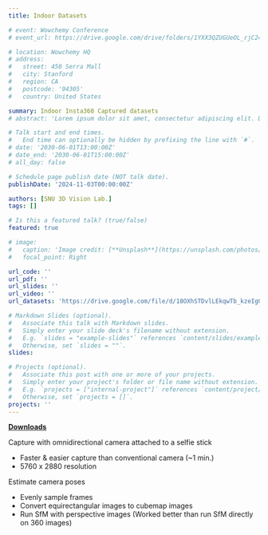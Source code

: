 ```yaml
---
title: Indoor Datasets

# event: Wowchemy Conference
# event_url: https://drive.google.com/drive/folders/1YXX3QZUGUeOL_rjC24_f65PC6gNsTqAR?usp=sharing

# location: Wowchemy HQ
# address:
#   street: 450 Serra Mall
#   city: Stanford
#   region: CA
#   postcode: '94305'
#   country: United States

summary: Indoor Insta360 Captured datasets
# abstract: 'Lorem ipsum dolor sit amet, consectetur adipiscing elit. Duis posuere tellusac convallis placerat. Proin tincidunt magna sed ex sollicitudin condimentum. Sed ac faucibus dolor, scelerisque sollicitudin nisi. Cras purus urna, suscipit quis sapien eu, pulvinar tempor diam.'

# Talk start and end times.
#   End time can optionally be hidden by prefixing the line with `#`.
# date: '2030-06-01T13:00:00Z'
# date_end: '2030-06-01T15:00:00Z'
# all_day: false

# Schedule page publish date (NOT talk date).
publishDate: '2024-11-03T00:00:00Z'

authors: [SNU 3D Vision Lab.]
tags: []

# Is this a featured talk? (true/false)
featured: true

# image:
#   caption: 'Image credit: [**Unsplash**](https://unsplash.com/photos/bzdhc5b3Bxs)'
#   focal_point: Right

url_code: ''
url_pdf: ''
url_slides: ''
url_video: ''
url_datasets: 'https://drive.google.com/file/d/18OXhSTDvlLEkqwTb_kzeIgGNr2d8XP9l/view?usp=share_link'

# Markdown Slides (optional).
#   Associate this talk with Markdown slides.
#   Simply enter your slide deck's filename without extension.
#   E.g. `slides = "example-slides"` references `content/slides/example-slides.md`.
#   Otherwise, set `slides = ""`.
slides:

# Projects (optional).
#   Associate this post with one or more of your projects.
#   Simply enter your project's folder or file name without extension.
#   E.g. `projects = ["internal-project"]` references `content/project/deep-learning/index.md`.
#   Otherwise, set `projects = []`.
projects: ''
---
```

[**Downloads**](https://drive.google.com/drive/folders/1YXX3QZUGUeOL_rjC24_f65PC6gNsTqAR?usp=share_link)

Capture with omnidirectional camera attached to a selfie stick
- Faster & easier capture than conventional camera (~1 min.)
- 5760 x 2880 resolution

Estimate camera poses
- Evenly sample frames
- Convert equirectangular images to cubemap images
- Run SfM with perspective images
(Worked better than run SfM directly on 360 images)